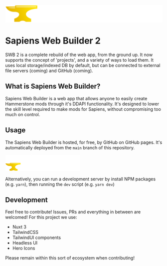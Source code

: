 ![](./assets/logo.png)
# Sapiens Web Builder 2
SWB 2 is a complete rebuild of the web app, from the ground up. It now supports the concept of 'projects', and a variety of ways to load them. It uses local storage/indexed DB by default, but can be connected to external file servers (coming) and GitHub (coming).

## What is Sapiens Web Builder?
Sapiens Web Builder is a web app that allows anyone to easily create Hammerstone mods through it's DDAPI functionality. It's designed to lower the skill level required to make mods for Sapiens, without compromising too much on control. 

## Usage
The Sapiens Web Builder is hosted, for free, by GitHub on GitHub pages. It's automatically deployed from the `main` branch of this repository. 

[<img src="./open-github-pages-badge.png" width="240px">](https://sapiens-oss.github.io/sapiens-web-builder/)

Alternatively, you can run a development server by install NPM packages (e.g. `yarn`), then running the `dev` script (e.g. `yarn dev`)

## Development
Feel free to contribute! Issues, PRs and everything in between are welcomed! For this project we use:
 - Nuxt 3
 - TailwindCSS
 - TailwindUI components
 - Headless UI
 - Hero Icons

Please remain within this sort of ecosystem when contributing!
